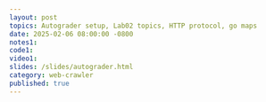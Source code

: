 ```yaml
---
layout: post
topics: Autograder setup, Lab02 topics, HTTP protocol, go maps
date: 2025-02-06 08:00:00 -0800
notes1: 
code1: 
video1: 
slides: /slides/autograder.html
category: web-crawler
published: true
---
```

